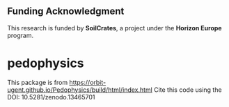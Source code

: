 ## Funding Acknowledgment

This research is funded by **SoilCrates**, a project under the **Horizon Europe** program.
# pedophysics
This package is from https://orbit-ugent.github.io/Pedophysics/build/html/index.html 
Cite this code using the DOI: 10.5281/zenodo.13465701
